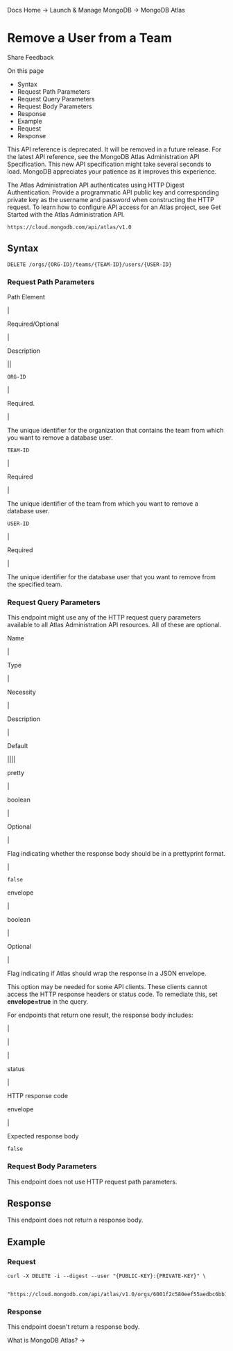 Docs Home → Launch & Manage MongoDB → MongoDB Atlas

# Remove a User from a Team

Share Feedback

On this page

  * Syntax
  * Request Path Parameters
  * Request Query Parameters
  * Request Body Parameters
  * Response
  * Example
  * Request
  * Response

This API reference is deprecated. It will be removed in a future release. For
the latest API reference, see the MongoDB Atlas Administration API
Specification. This new API specification might take several seconds to load.
MongoDB appreciates your patience as it improves this experience.

The Atlas Administration API authenticates using HTTP Digest Authentication.
Provide a programmatic API public key and corresponding private key as the
username and password when constructing the HTTP request. To learn how to
configure API access for an Atlas project, see Get Started with the Atlas
Administration API.

`https://cloud.mongodb.com/api/atlas/v1.0`

## Syntax

    
    
    DELETE /orgs/{ORG-ID}/teams/{TEAM-ID}/users/{USER-ID}  
      
  
### Request Path Parameters

Path Element

|

Required/Optional

|

Description  
  
||  
  
`ORG-ID`

|

Required.

|

The unique identifier for the organization that contains the team from which
you want to remove a database user.  
  
`TEAM-ID`

|

Required

|

The unique identifier of the team from which you want to remove a database
user.  
  
`USER-ID`

|

Required

|

The unique identifier for the database user that you want to remove from the
specified team.  
  
### Request Query Parameters

This endpoint might use any of the HTTP request query parameters available to
all Atlas Administration API resources. All of these are optional.

Name

|

Type

|

Necessity

|

Description

|

Default  
  
||||  
  
pretty

|

boolean

|

Optional

|

Flag indicating whether the response body should be in a prettyprint format.

|

`false`  
  
envelope

|

boolean

|

Optional

|

Flag indicating if Atlas should wrap the response in a JSON envelope.

This option may be needed for some API clients. These clients cannot access
the HTTP response headers or status code. To remediate this, set
**envelope=true** in the query.

For endpoints that return one result, the response body includes:

|

|  
  
|  
  
status

|

HTTP response code  
  
envelope

|

Expected response body  
  
`false`  
  
### Request Body Parameters

This endpoint does not use HTTP request path parameters.

## Response

This endpoint does not return a response body.

## Example

### Request

    
    
    curl -X DELETE -i --digest --user "{PUBLIC-KEY}:{PRIVATE-KEY}" \  
      
     "https://cloud.mongodb.com/api/atlas/v1.0/orgs/6001f2c580eef55aedbc6bb1/teams/6bdb97c780eef5147f823666/users/69g63c0980eef52994dbfcge"  
  
### Response

This endpoint doesn't return a response body.

What is MongoDB Atlas? →

